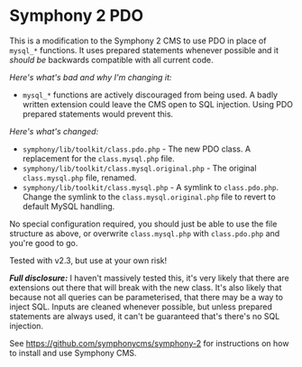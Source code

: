 # Symphony 2 PDO #

This is a modification to the Symphony 2 CMS to use PDO in place of `mysql_*` functions. It uses prepared statements whenever possible and it *should be* backwards compatible with all current code. 

*Here's what's bad and why I'm changing it:*

  * `mysql_*` functions are actively discouraged from being used. A badly written extension could leave the CMS open to SQL injection. Using PDO prepared statements would prevent this.

*Here's what's changed:*

  * `symphony/lib/toolkit/class.pdo.php` - The new PDO class. A replacement for the `class.mysql.php` file.
  * `symphony/lib/toolkit/class.mysql.original.php` - The original `class.mysql.php` file, renamed.
  * `symphony/lib/toolkit/class.mysql.php` - A symlink to `class.pdo.php`. Change the symlink to the `class.mysql.original.php` file to revert to default MySQL handling.

No special configuration required, you should just be able to use the file structure as above, or overwrite `class.mysql.php` with `class.pdo.php` and you're good to go.

Tested with v2.3, but use at your own risk!  

***Full disclosure:*** I haven't massively tested this, it's very likely that there are extensions out there that will break with the new class. It's also likely that because not all queries can be parameterised, that there may be a way to inject SQL. Inputs are cleaned whenever possible, but unless prepared statements are always used, it can't be guaranteed that's there's no SQL injection.

See https://github.com/symphonycms/symphony-2 for instructions on how to install and use Symphony CMS.
